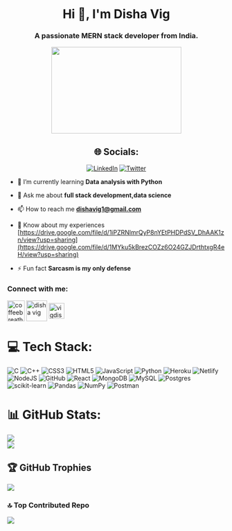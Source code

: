 <h1 align="center">Hi 👋, I'm Disha Vig</h1>
<h3 align="center">A passionate MERN stack developer from India.</h3>
<div id="header" align="center">
<img width="300px" style="height:200px" src="https://user-images.githubusercontent.com/74038190/250967618-de30015f-dc5f-4ecf-a49b-ccd2b89776e4.gif" width="100"/>
</div>
<div align="center" id="badges">

## 🌐 Socials:
[![LinkedIn](https://img.shields.io/badge/LinkedIn-%230077B5.svg?logo=linkedin&logoColor=white)](https://linkedin.com/in/disha-vig) [![Twitter](https://img.shields.io/badge/Twitter-%231DA1F2.svg?logo=Twitter&logoColor=white)](https://twitter.com/coffeebreath18) 
</div>




- 🌱 I’m currently learning **Data analysis with Python**

- 💬 Ask me about **full stack development,data science**

- 📫 How to reach me **dishavig1@gmail.com**

- 📄 Know about my experiences [https://drive.google.com/file/d/1iPZRNlmrQyP8nYEtPHDPdSV_DhAAK1zn/view?usp=sharing](https://drive.google.com/file/d/1MYku5kBrezCOZz6O24GZJDrthtxgR4eH/view?usp=sharing)

- ⚡ Fun fact **Sarcasm is my only defense**

<h3 align="left">Connect with me:</h3>

<p align="left">
<a href="https://twitter.com/coffeebreath18" target="blank"><img align="center" swidth="48" height="48" src="https://img.icons8.com/fluency/48/twitter.png" alt="coffeebreath18" height="30" width="40" /></a>
<a href="https://www.linkedin.com/in/disha-vig/" target="blank"><img align="center" width="48" height="48" src="https://img.icons8.com/color/48/linkedin.png" alt="disha vig" height="30" width="40" /></a>
<a href="https://codesandbox.com/vigdisha" target="blank"><img align="center"width="36" height="36" src="https://img.icons8.com/external-tal-revivo-green-tal-revivo/36/external-codesandbox-an-online-code-editor-and-sharing-web-application-projects-logo-green-tal-revivo.png" alt="vigdisha" height="30" width="40" /></a>
</p>



# 💻 Tech Stack:
![C](https://img.shields.io/badge/c-%2300599C.svg?style=for-the-badge&logo=c&logoColor=white) ![C++](https://img.shields.io/badge/c++-%2300599C.svg?style=for-the-badge&logo=c%2B%2B&logoColor=white) ![CSS3](https://img.shields.io/badge/css3-%231572B6.svg?style=for-the-badge&logo=css3&logoColor=white) ![HTML5](https://img.shields.io/badge/html5-%23E34F26.svg?style=for-the-badge&logo=html5&logoColor=white) ![JavaScript](https://img.shields.io/badge/javascript-%23323330.svg?style=for-the-badge&logo=javascript&logoColor=%23F7DF1E) ![Python](https://img.shields.io/badge/python-3670A0?style=for-the-badge&logo=python&logoColor=ffdd54) ![Heroku](https://img.shields.io/badge/heroku-%23430098.svg?style=for-the-badge&logo=heroku&logoColor=white) ![Netlify](https://img.shields.io/badge/netlify-%23000000.svg?style=for-the-badge&logo=netlify&logoColor=#00C7B7) ![NodeJS](https://img.shields.io/badge/node.js-6DA55F?style=for-the-badge&logo=node.js&logoColor=white) ![GitHub](https://img.shields.io/badge/GitHub-%23121011.svg?style=for-the-badge&logo=github&logoColor=white) ![React](https://img.shields.io/badge/react-%2320232a.svg?style=for-the-badge&logo=react&logoColor=%2361DAFB) ![MongoDB](https://img.shields.io/badge/MongoDB-%234ea94b.svg?style=for-the-badge&logo=mongodb&logoColor=white) ![MySQL](https://img.shields.io/badge/mysql-%2300f.svg?style=for-the-badge&logo=mysql&logoColor=white) ![Postgres](https://img.shields.io/badge/postgres-%23316192.svg?style=for-the-badge&logo=postgresql&logoColor=white) ![scikit-learn](https://img.shields.io/badge/scikit--learn-%23F7931E.svg?style=for-the-badge&logo=scikit-learn&logoColor=white) ![Pandas](https://img.shields.io/badge/pandas-%23150458.svg?style=for-the-badge&logo=pandas&logoColor=white) ![NumPy](https://img.shields.io/badge/numpy-%23013243.svg?style=for-the-badge&logo=numpy&logoColor=white) ![Postman](https://img.shields.io/badge/Postman-FF6C37?style=for-the-badge&logo=postman&logoColor=white)
# 📊 GitHub Stats:

![](https://github-readme-streak-stats.herokuapp.com/?user=vigdisha&theme=dark&hide_border=false)<br/>
![](https://github-readme-stats.vercel.app/api/top-langs/?username=vigdisha&theme=dark&hide_border=false&include_all_commits=false&count_private=false&layout=compact)

## 🏆 GitHub Trophies
![](https://github-profile-trophy.vercel.app/?username=vigdisha&theme=radical&no-frame=false&no-bg=true&margin-w=4)

### 🔝 Top Contributed Repo
![](https://github-contributor-stats.vercel.app/api?username=vigdisha&limit=5&theme=dark&combine_all_yearly_contributions=true)



